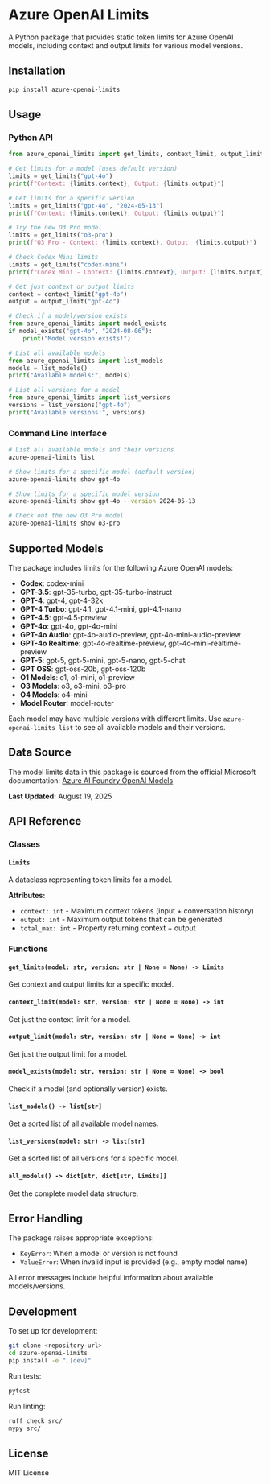 # Azure OpenAI Limits

A Python package that provides static token limits for Azure OpenAI models, including context and output limits for various model versions.

## Installation

```bash
pip install azure-openai-limits
```

## Usage

### Python API

```python
from azure_openai_limits import get_limits, context_limit, output_limit

# Get limits for a model (uses default version)
limits = get_limits("gpt-4o")
print(f"Context: {limits.context}, Output: {limits.output}")

# Get limits for a specific version
limits = get_limits("gpt-4o", "2024-05-13")
print(f"Context: {limits.context}, Output: {limits.output}")

# Try the new O3 Pro model
limits = get_limits("o3-pro")
print(f"O3 Pro - Context: {limits.context}, Output: {limits.output}")

# Check Codex Mini limits
limits = get_limits("codex-mini")
print(f"Codex Mini - Context: {limits.context}, Output: {limits.output}")

# Get just context or output limits
context = context_limit("gpt-4o")
output = output_limit("gpt-4o")

# Check if a model/version exists
from azure_openai_limits import model_exists
if model_exists("gpt-4o", "2024-08-06"):
    print("Model version exists!")

# List all available models
from azure_openai_limits import list_models
models = list_models()
print("Available models:", models)

# List all versions for a model
from azure_openai_limits import list_versions
versions = list_versions("gpt-4o")
print("Available versions:", versions)
```

### Command Line Interface

```bash
# List all available models and their versions
azure-openai-limits list

# Show limits for a specific model (default version)
azure-openai-limits show gpt-4o

# Show limits for a specific model version
azure-openai-limits show gpt-4o --version 2024-05-13

# Check out the new O3 Pro model
azure-openai-limits show o3-pro
```

## Supported Models

The package includes limits for the following Azure OpenAI models:

- **Codex**: codex-mini
- **GPT-3.5**: gpt-35-turbo, gpt-35-turbo-instruct
- **GPT-4**: gpt-4, gpt-4-32k
- **GPT-4 Turbo**: gpt-4.1, gpt-4.1-mini, gpt-4.1-nano
- **GPT-4.5**: gpt-4.5-preview
- **GPT-4o**: gpt-4o, gpt-4o-mini
- **GPT-4o Audio**: gpt-4o-audio-preview, gpt-4o-mini-audio-preview
- **GPT-4o Realtime**: gpt-4o-realtime-preview, gpt-4o-mini-realtime-preview
- **GPT-5**: gpt-5, gpt-5-mini, gpt-5-nano, gpt-5-chat
- **GPT OSS**: gpt-oss-20b, gpt-oss-120b
- **O1 Models**: o1, o1-mini, o1-preview
- **O3 Models**: o3, o3-mini, o3-pro
- **O4 Models**: o4-mini
- **Model Router**: model-router

Each model may have multiple versions with different limits. Use `azure-openai-limits list` to see all available models and their versions.

## Data Source

The model limits data in this package is sourced from the official Microsoft documentation:
[Azure AI Foundry OpenAI Models](https://learn.microsoft.com/en-us/azure/ai-foundry/openai/concepts/models)

**Last Updated:** August 19, 2025

## API Reference

### Classes

#### `Limits`

A dataclass representing token limits for a model.

**Attributes:**

- `context: int` - Maximum context tokens (input + conversation history)
- `output: int` - Maximum output tokens that can be generated
- `total_max: int` - Property returning context + output

### Functions

#### `get_limits(model: str, version: str | None = None) -> Limits`

Get context and output limits for a specific model.

#### `context_limit(model: str, version: str | None = None) -> int`

Get just the context limit for a model.

#### `output_limit(model: str, version: str | None = None) -> int`

Get just the output limit for a model.

#### `model_exists(model: str, version: str | None = None) -> bool`

Check if a model (and optionally version) exists.

#### `list_models() -> list[str]`

Get a sorted list of all available model names.

#### `list_versions(model: str) -> list[str]`

Get a sorted list of all versions for a specific model.

#### `all_models() -> dict[str, dict[str, Limits]]`

Get the complete model data structure.

## Error Handling

The package raises appropriate exceptions:

- `KeyError`: When a model or version is not found
- `ValueError`: When invalid input is provided (e.g., empty model name)

All error messages include helpful information about available models/versions.

## Development

To set up for development:

```bash
git clone <repository-url>
cd azure-openai-limits
pip install -e ".[dev]"
```

Run tests:

```bash
pytest
```

Run linting:

```bash
ruff check src/
mypy src/
```

## License

MIT License
